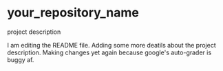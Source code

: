 # your_repository_name
project description

I am editing the README file. Adding some more deatils about the project description.
Making changes yet again because google's auto-grader is buggy af.
